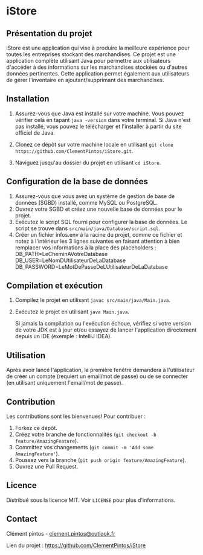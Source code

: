 # iStore

## Présentation du projet

iStore est une application qui vise à produire la meilleure expérience pour toutes les entreprises stockant des marchandises. Ce projet est une application complète utilisant Java pour permettre aux utilisateurs d'accéder à des informations sur les marchandises stockées ou d'autres données pertinentes. Cette application permet également aux utilisateurs de gérer l'inventaire en ajoutant/supprimant des marchandises.

## Installation

1. Assurez-vous que Java est installé sur votre machine. Vous pouvez vérifier cela en tapant `java -version` dans votre terminal. Si Java n'est pas installé, vous pouvez le télécharger et l'installer à partir du site officiel de Java.

2. Clonez ce dépôt sur votre machine locale en utilisant `git clone https://github.com/ClementPintos/iStore.git`.

3. Naviguez jusqu'au dossier du projet en utilisant `cd iStore`.

## Configuration de la base de données

1. Assurez-vous que vous avez un système de gestion de base de données (SGBD) installé, comme MySQL ou PostgreSQL.
2. Ouvrez votre SGBD et créez une nouvelle base de données pour le projet.
3. Exécutez le script SQL fourni pour configurer la base de données. Le script se trouve dans `src/main/java/Database/script.sql`.
4. Créer un fichier infos.env à la racine du projet, comme ce fichier et notez à l'intérieur les 3 lignes suivantes en faisant attention à bien remplacer vos informations à la place des placeholders :
   DB_PATH=LeCheminAVotreDatabase
   DB_USER=LeNomDUtilisateurDeLaDatabase
   DB_PASSWORD=LeMotDePasseDeLUtilisateurDeLaDatabase

## Compilation et exécution

1. Compilez le projet en utilisant `javac src/main/java/Main.java`.
2. Exécutez le projet en utilisant `java Main.java`.

   Si jamais la compilation ou l'exécution échoue, vérifiez si votre version de votre JDK est à jour et/ou essayez de lancer l'application directement depuis un IDE (exemple : IntelliJ IDEA).

## Utilisation

Après avoir lancé l'application, la première fenêtre demandera à l'utilisateur de créer un compte (requiert un email/mot de passe) ou de se connecter (en utilisant uniquement l'email/mot de passe).

## Contribution

Les contributions sont les bienvenues! Pour contribuer :

1. Forkez ce dépôt.
2. Créez votre branche de fonctionnalités (`git checkout -b feature/AmazingFeature`).
3. Committez vos changements (`git commit -m 'Add some AmazingFeature'`).
4. Poussez vers la branche (`git push origin feature/AmazingFeature`).
5. Ouvrez une Pull Request.

## Licence

Distribué sous la licence MIT. Voir `LICENSE` pour plus d'informations.

## Contact

Clément pintos - clement.pintos@outlook.fr

Lien du projet : https://github.com/ClementPintos/iStore
